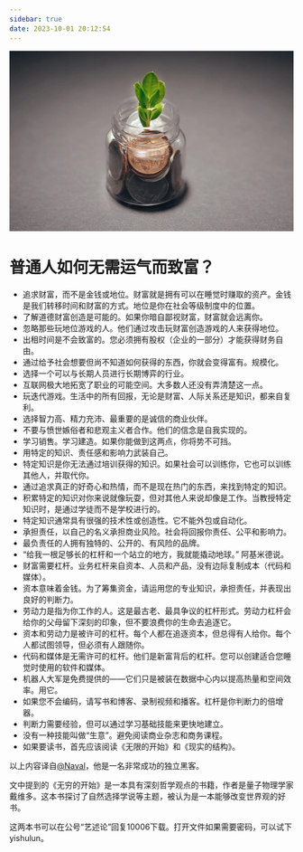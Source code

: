 ```yaml
---
sidebar: true
date: 2023-10-01 20:12:54
---
```

![image-20231001212404232](assets/image-20231001212404232.png)

# 普通人如何无需运气而致富？

- 追求财富，而不是金钱或地位。财富就是拥有可以在睡觉时赚取的资产。金钱是我们转移时间和财富的方式。地位是你在社会等级制度中的位置。
- 了解道德财富创造是可能的。如果你暗自鄙视财富，财富就会远离你。
- 忽略那些玩地位游戏的人。他们通过攻击玩财富创造游戏的人来获得地位。
- 出租时间是不会致富的。您必须拥有股权（企业的一部分）才能获得财务自由。
- 通过给予社会想要但尚不知道如何获得的东西，你就会变得富有。规模化。
- 选择一个可以与长期人员进行长期博弈的行业。
- 互联网极大地拓宽了职业的可能空间。大多数人还没有弄清楚这一点。
- 玩迭代游戏。生活中的所有回报，无论是财富、人际关系还是知识，都来自复利。
- 选择智力高、精力充沛、最重要的是诚信的商业伙伴。
- 不要与愤世嫉俗者和悲观主义者合作。他们的信念是自我实现的。
- 学习销售。学习建造。如果你能做到这两点，你将势不可挡。
- 用特定的知识、责任感和影响力武装自己。
- 特定知识是你无法通过培训获得的知识。如果社会可以训练你，它也可以训练其他人，并取代你。
- 通过追求真正的好奇心和热情，而不是现在热门的东西，来找到特定的知识。
- 积累特定的知识对你来说就像玩耍，但对其他人来说却像是工作。当教授特定知识时，是通过学徒而不是学校进行的。
- 特定知识通常具有很强的技术性或创造性。它不能外包或自动化。
- 承担责任，以自己的名义承担商业风险。社会将回报你责任、公平和影响力。
- 最负责任的人拥有独特的、公开的、有风险的品牌。
- “给我一根足够长的杠杆和一个站立的地方，我就能撬动地球。” 阿基米德说。
- 财富需要杠杆。业务杠杆来自资本、人员和产品，没有边际复制成本（代码和媒体）。
- 资本意味着金钱。为了筹集资金，请运用您的专业知识，承担责任，并表现出良好的判断力。
- 劳动力是指为你工作的人。这是最古老、最具争议的杠杆形式。劳动力杠杆会给你的父母留下深刻的印象，但不要浪费你的生命去追逐它。
- 资本和劳动力是被许可的杠杆。每个人都在追逐资本，但总得有人给你。每个人都试图领导，但必须有人跟随你。
- 代码和媒体是无需许可的杠杆。他们是新富背后的杠杆。您可以创建适合您睡觉时使用的软件和媒体。
- 机器人大军是免费提供的——它们只是被装在数据中心内以提高热量和空间效率。用它。
- 如果您不会编码，请写书和博客、录制视频和播客。杠杆是你判断力的倍增器。
- 判断力需要经验，但可以通过学习基础技能来更快地建立。
- 没有一种技能叫做“生意”。避免阅读商业杂志和商务课程。
- 如果要读书，首先应该阅读《无限的开始》和《现实的结构》。

以上内容译自[@Naval](https://twitter.com/naval/status/1002103360646823936)，他是一名非常成功的独立黑客。

文中提到的《无穷的开始》是一本具有深刻哲学观点的书籍，作者是量子物理学家戴维多。这本书探讨了自然选择学说等主题，被认为是一本能够改变世界观的好书。

这两本书可以在公号“艺述论”回复10006下载。打开文件如果需要密码，可以试下yishulun。
